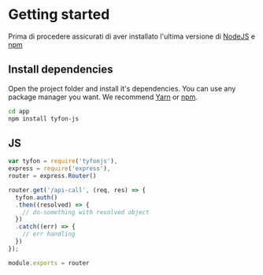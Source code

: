 
# Getting started

Prima di procedere assicurati di aver installato l'ultima versione di <a href="https://nodejs.org/en/" target="_blank">NodeJS</a> e <a href="https://www.npmjs.com"  target="_blank">npm</a>

## Install dependencies
Open the project folder and install it's dependencies. You can use any package manager you want. We recommend <a href="https://yarnpkg.com" target="_blank">Yarn</a> or <a href="https://www.npmjs.com"  target="_blank">npm</a>.

```sh
cd app
npm install tyfon-js
```

## JS


```jsx
var tyfon = require('tyfonjs'),
express = require('express'),
router = express.Router()

router.get('/api-call', (req, res) => {
  tyfon.auth()
  .then((resolved) => {
    // do-something with resolved object
  })
  .catch((err) => {
    // err handling
  })
});

module.exports = router
```

